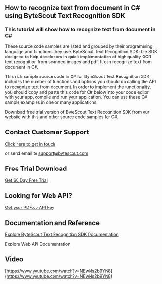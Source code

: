 ## How to recognize text from document in C# using ByteScout Text Recognition SDK

### This tutorial will show how to recognize text from document in C#

These source code samples are listed and grouped by their programming language and functions they use. ByteScout Text Recognition SDK: the SDK designed to help developers in quick implementation of high quality OCR text recognition from scanned images and pdf. It can recognize text from document in C#.

This rich sample source code in C# for ByteScout Text Recognition SDK includes the number of functions and options you should do calling the API to recognize text from document. In order to implement the functionality, you should copy and paste this code for C# below into your code editor with your app, compile and run your application. You can use these C# sample examples in one or many applications.

Download free trial version of ByteScout Text Recognition SDK from our website with this and other source code samples for C#.

## Contact Customer Support

[Click here to get in touch](https://bytescout.zendesk.com/hc/en-us/requests/new?subject=ByteScout%20Text%20Recognition%20SDK%20Question)

or send email to [support@bytescout.com](mailto:support@bytescout.com?subject=ByteScout%20Text%20Recognition%20SDK%20Question) 

## Free Trial Download

[Get 60 Day Free Trial](https://bytescout.com/download/web-installer?utm_source=github-readme)

## Looking for Web API? 

[Get your PDF.co API key](https://pdf.co/documentation/api?utm_source=github-readme)

## Documentation and Reference

[Explore ByteScout Text Recognition SDK Documentation](https://bytescout.com/documentation/index.html?utm_source=github-readme)

[Explore Web API Documentation](https://pdf.co/documentation/api?utm_source=github-readme)

## Video

[https://www.youtube.com/watch?v=NEwNs2b9YN8](https://www.youtube.com/watch?v=NEwNs2b9YN8)